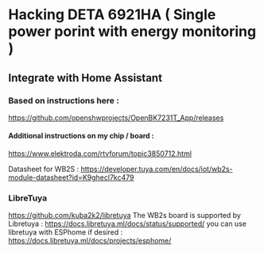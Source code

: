 # Hacking DETA 6921HA ( Single power porint with energy monitoring )
## Integrate with Home Assistant

### Based on instructions here :

https://github.com/openshwprojects/OpenBK7231T_App/releases

#### Additional instructions on my chip / board :
https://www.elektroda.com/rtvforum/topic3850712.html


Datasheet for WB2S : https://developer.tuya.com/en/docs/iot/wb2s-module-datasheet?id=K9ghecl7kc479

### LibreTuya
https://github.com/kuba2k2/libretuya
The WB2s board is supported by Libretuya : https://docs.libretuya.ml/docs/status/supported/
you can use libretuya with ESPhome if desired : https://docs.libretuya.ml/docs/projects/esphome/
